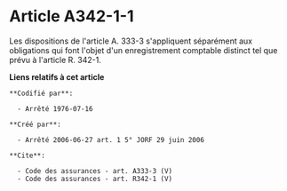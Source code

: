 # Article A342-1-1

Les dispositions de l'article A. 333-3 s'appliquent séparément aux obligations qui font l'objet d'un enregistrement comptable
distinct tel que prévu à l'article R. 342-1.

**Liens relatifs à cet article**

	**Codifié par**:

	  - Arrêté 1976-07-16

	**Créé par**:

	  - Arrêté 2006-06-27 art. 1 5° JORF 29 juin 2006

	**Cite**:

	  - Code des assurances - art. A333-3 (V)
	  - Code des assurances - art. R342-1 (V)
